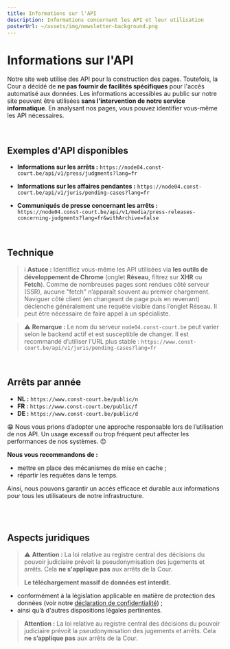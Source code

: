 ```yaml
---
title: Informations sur l'API
description: Informations concernant les API et leur utilisation
posterUrl: ~/assets/img/newsletter-background.png
---
```


# Informations sur l'API

Notre site web utilise des API pour la construction des pages. Toutefois, la Cour a décidé de **ne pas fournir de facilités spécifiques** pour l'accès automatisé aux données. Les informations accessibles au public sur notre site peuvent être utilisées **sans l'intervention de notre service informatique**. En analysant nos pages, vous pouvez identifier vous-même les API nécessaires.

<br>

## Exemples d'API disponibles

- **Informations sur les arrêts :**
  `https://node04.const-court.be/api/v1/press/judgments?lang=fr`

- **Informations sur les affaires pendantes :**
  `https://node04.const-court.be/api/v1/juris/pending-cases?lang=fr`

- **Communiqués de presse concernant les arrêts :**
  `https://node04.const-court.be/api/v1/media/press-releases-concerning-judgments?lang=fr&withArchive=false`

<br>

## Technique
> ℹ️ **Astuce :**
> Identifiez vous-même les API utilisées via **les outils de développement de Chrome** (onglet **Réseau**, filtrez sur **XHR** ou **Fetch**).
> Comme de nombreuses pages sont rendues côté serveur (SSR), aucune "fetch" n’apparaît souvent au premier chargement.
> Naviguer côté client (en changeant de page puis en revenant) déclenche généralement une requête visible dans l’onglet Réseau.
> Il peut être nécessaire de faire appel à un spécialiste.

> ⚠️ **Remarque :**
> Le nom du serveur `node04.const-court.be` peut varier selon le backend actif et est susceptible de changer.
> Il est recommandé d’utiliser l’URL plus stable :
> `https://www.const-court.be/api/v1/juris/pending-cases?lang=fr`

<br>

## Arrêts par année

- **NL :** `https://www.const-court.be/public/n`
- **FR :** `https://www.const-court.be/public/f`
- **DE :** `https://www.const-court.be/public/d`

😁 Nous vous prions d’adopter une approche responsable lors de l’utilisation de nos API. Un usage excessif ou trop fréquent peut affecter les performances de nos systèmes. 😠
<br>

**Nous vous recommandons de :**

- mettre en place des mécanismes de mise en cache ;
- répartir les requêtes dans le temps.

Ainsi, nous pouvons garantir un accès efficace et durable aux informations pour tous les utilisateurs de notre infrastructure.

<br>
<br>

## Aspects juridiques
> ⚠️ **Attention :**
> La loi relative au registre central des décisions du pouvoir judiciaire prévoit la pseudonymisation des jugements et arrêts.
> Cela **ne s'applique pas** aux arrêts de la Cour.
>
> **Le téléchargement massif de données est interdit.**
- conformément à la législation applicable en matière de protection des données (voir notre [déclaration de confidentialité](/fr/privacy)) ;
- ainsi qu’à d'autres dispositions légales pertinentes.

> **Attention :**
> La loi relative au registre central des décisions du pouvoir judiciaire prévoit la pseudonymisation des jugements et arrêts. Cela **ne s’applique pas** aux arrêts de la Cour.

<br>

